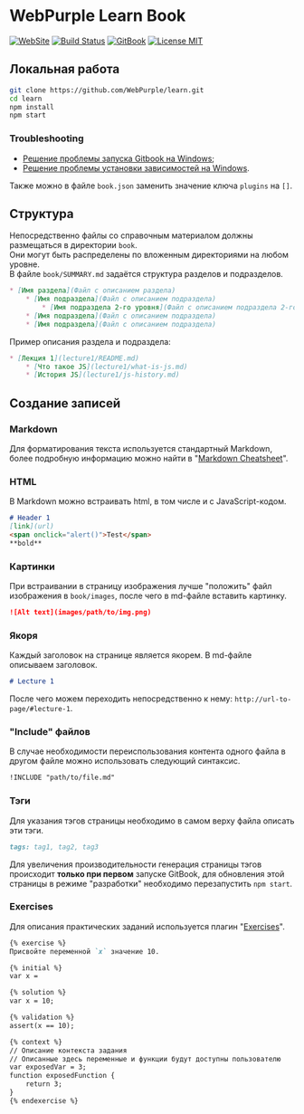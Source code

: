 # WebPurple Learn Book
[![WebSite](https://img.shields.io/badge/website-learn-542982.svg)](https://webpurple.github.io/learn/)
[![Build Status](https://travis-ci.org/WebPurple/learn.svg?branch=master)](https://travis-ci.org/WebPurple/learn)
[![GitBook](https://img.shields.io/badge/powered%20by-GitBook-blue.svg)](https://github.com/GitbookIO/gitbook)
[![License MIT](https://img.shields.io/github/license/mashape/apistatus.svg)](https://github.com/WebPurple/learn/blob/master/LICENSE)

## Локальная работа
```sh
git clone https://github.com/WebPurple/learn.git
cd learn
npm install
npm start
```
### Troubleshooting
* [Решение проблемы запуска Gitbook на Windows](https://github.com/GitbookIO/gitbook/issues/1309#issuecomment-353998108);
* [Решение проблемы установки зависимостей на Windows](https://github.com/npm/npm/issues/12138).    

Также можно в файле `book.json` заменить значение ключа `plugins` на `[]`.

## Структура
Непосредственно файлы со справочным материалом должны размещаться в директории `book`.    
Они могут быть распределены по вложенным директориями на любом уровне.    
В файле `book/SUMMARY.md` задаётся структура разделов и подразделов.    
```markdown
* [Имя раздела](Файл с описанием раздела)
    * [Имя подраздела](Файл с описанием подраздела)
        * [Имя подраздела 2-го уровня](Файл с описанием подраздела 2-го уровня)
    * [Имя подраздела](Файл с описанием подраздела)
    * [Имя подраздела](Файл с описанием подраздела)
```
Пример описания раздела и подраздела:
```markdown
* [Лекция 1](lecture1/README.md)
    * [Что такое JS](lecture1/what-is-js.md)
    * [История JS](lecture1/js-history.md)
```

## Создание записей
### Markdown
Для форматирования текста используется стандартный Markdown, более подробную информацию можно найти в "[Markdown Cheatsheet](https://github.com/adam-p/markdown-here/wiki/Markdown-Cheatsheet)".    

### HTML
В Markdown можно встраивать html, в том числе и с JavaScript-кодом.
```markdown
# Header 1
[link](url)
<span onclick="alert()">Test</span>
**bold**
```

### Картинки
При встраивании в страницу изображения лучше "положить" файл изображения в `book/images`, после чего в md-файле вставить картинку.
```markdown
![Alt text](images/path/to/img.png)
```

### Якоря
Каждый заголовок на странице является якорем. В md-файле описываем заголовок.
```markdown
# Lecture 1
```
После чего можем переходить непосредственно к нему: `http://url-to-page/#lecture-1`.

### "Include" файлов
В случае необходимости переиспользования контента одного файла в другом файле можно использовать следующий синтаксис.
```markdown
!INCLUDE "path/to/file.md"
```

### Тэги
Для указания тэгов страницы необходимо в самом верху файла описать эти тэги.
```markdown
tags: tag1, tag2, tag3
```
Для увеличения производительности генерация страницы тэгов происходит **только при первом** запуске GitBook, для обновления этой страницы в режиме "разработки" необходимо перезапустить `npm start`.

### Exercises
Для описания практических заданий используется плагин "[Exercises](https://github.com/GitbookIO/plugin-exercises)".
```markdown
{% exercise %}
Присвойте переменной `x` значение 10.

{% initial %}
var x =

{% solution %}
var x = 10;

{% validation %}
assert(x == 10);

{% context %}
// Описание контекста задания
// Описанные здесь переменные и функции будут доступны пользователю
var exposedVar = 3;
function exposedFunction {
    return 3;
}
{% endexercise %}
```
